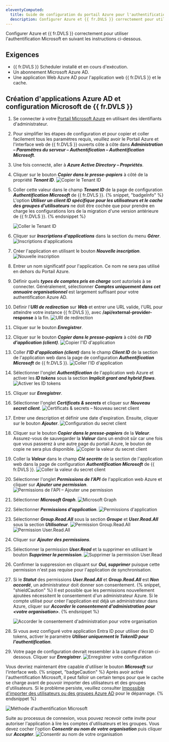 ```yaml
---
eleventyComputed:
  title: Guide de configuration du portail Azure pour l'authentification Microsoft
  description: Configurer Azure et {{ fr.DVLS }} correctement pour utiliser l'authentification Microsoft.
---
```

Configurer Azure et {{ fr.DVLS }} correctement pour utiliser l'authentification Microsoft en suivant les instructions ci-dessous.
## Exigences
* {{ fr.DVLS }} Scheduler installé et en cours d'exécution.
* Un abonnement Microsoft Azure AD.
* Une application Web Azure AD pour l'application web {{ fr.DVLS }} et le cache.
## Création d'applications Azure AD et configuration Microsoft de {{ fr.DVLS }}
1. Se connecter à votre [Portail Microsoft Azure](https://portal.azure.com) en utilisant des identifiants d'administrateur.
1. Pour simplifier les étapes de configuration et pour copier et coller facilement tous les paramètres requis, veuillez avoir le Portail Azure et l'interface web de {{ fr.DVLS }} ouverts côte à côte dans ***Administration – Paramètres du serveur – Authentification – Authentification Microsoft***.
1. Une fois connecté, aller à ***Azure Active Directory – Propriétés***.
1. Cliquer sur le bouton ***Copier dans le presse-papiers*** à côté de la propriété ***Tenant ID***.
![Copier le Tenant ID](https://cdnweb.devolutions.net/docs/INTERFACE2037.png)
1. Coller cette valeur dans le champ ***Tenant ID*** de la page de configuration ***Authentification Microsoft*** de {{ fr.DVLS }}.
   {% snippet, "badgeInfo" %}
   L'option ***Utiliser un client ID spécifique pour les utilisateurs et le cache des groupes d'utilisateurs*** ne doit être cochée que pour prendre en charge les configurations lors de la migration d'une version antérieure de {{ fr.DVLS }}.
   {% endsnippet %}

   ![Coller le Tenant ID](https://cdnweb.devolutions.net/docs/DVLS2027_2024_2.png)

1. Cliquer sur ***Inscriptions d'applications*** dans la section du menu ***Gérer***.
![Inscriptions d'applications](https://cdnweb.devolutions.net/docs/docs_en_kb_KB4403.png)
1. Créer l'application en utilisant le bouton ***Nouvelle inscription***.
![Nouvelle inscription](https://cdnweb.devolutions.net/docs/docs_en_kb_KB4404.png)
1. Entrer un nom significatif pour l'application. Ce nom ne sera pas utilisé en dehors du Portail Azure.
1. Définir quels ***types de comptes pris en charge*** sont autorisés à se connecter. Généralement, sélectionner ***Comptes uniquement dans cet annuaire organisationnel*** est largement suffisant pour votre authentification Azure AD.
1. Définir l'***URI de redirection*** sur ***Web*** et entrer une URL valide, l'URL pour atteindre votre instance {{ fr.DVLS }}, avec **/api/external-provider-response** à la fin.
![URI de redirection](https://cdnweb.devolutions.net/docs/docs_en_kb_KB5010.png)
1. Cliquer sur le bouton ***Enregistrer***.
1. Cliquer sur le bouton ***Copier dans le presse-papiers*** à côté de ***l'ID d'application (client)***.
![Copier l'ID d'application](https://cdnweb.devolutions.net/docs/docs_en_kb_KB4407.png)
1. Coller ***l'ID d'application (client)*** dans le champ ***Client ID*** de la section de l'application web dans la page de configuration ***Authentification Microsoft*** de {{ fr.DVLS }}.
![Coller l'ID d'application](https://cdnweb.devolutions.net/docs/docs_en_kb_KB4984.png)
1. Sélectionner l'onglet ***Authentification*** de l'application web Azure et activer les ***ID tokens*** sous la section ***Implicit grant and hybrid flows***.
![Activer les ID tokens](https://cdnweb.devolutions.net/docs/docs_en_kb_KB4418.png)
1. Cliquer sur ***Enregistrer***.
1. Sélectionner l'onglet ***Certificats & secrets*** et cliquer sur ***Nouveau secret client***.
![Certificats & secrets – Nouveau secret client](https://cdnweb.devolutions.net/docs/docs_en_kb_KB5011.png)
1. Entrer une description et définir une date d'expiration. Ensuite, cliquer sur le bouton ***Ajouter***.
![Configuration du secret client](https://cdnweb.devolutions.net/docs/docs_en_kb_KB4423.png)
1. Cliquer sur le bouton ***Copier dans le presse-papiers*** de la ***Valeur***. Assurez-vous de sauvegarder la ***Valeur*** dans un endroit sûr car une fois que vous passerez à une autre page du portail Azure, le bouton de copie ne sera plus disponible.
![Copier la valeur du secret client](https://cdnweb.devolutions.net/docs/docs_en_kb_KB4424.png)
1. Coller la ***Valeur*** dans le champ ***Clé secrète*** de la section de l'application web dans la page de configuration ***Authentification Microsoft*** de {{ fr.DVLS }}.
![Coller la valeur du secret client](https://cdnweb.devolutions.net/docs/docs_en_kb_KB4985.png)
1. Sélectionner l'onglet ***Permissions de l'API*** de l'application web Azure et cliquer sur ***Ajouter une permission***.
![Permissions de l'API – Ajouter une permission](https://cdnweb.devolutions.net/docs/docs_en_kb_KB4427.png)
1. Sélectionner ***Microsoft Graph***.
![Microsoft Graph](https://cdnweb.devolutions.net/docs/docs_en_kb_KB4428.png)
1. Sélectionner ***Permissions d'application***.
![Permissions d'application](https://cdnweb.devolutions.net/docs/docs_en_kb_KB4429.png)
1. Sélectionner ***Group.Read.All*** sous la section ***Groupe*** et ***User.Read.All*** sous la section ***Utilisateur***.
![Permission Group.Read.All](https://cdnweb.devolutions.net/docs/docs_en_kb_KB4986.png)
![Permission User.Read.All](https://cdnweb.devolutions.net/docs/docs_en_kb_KB4987.png)
1. Cliquer sur ***Ajouter des permissions***.
1. Sélectionner la permission ***User.Read*** et la supprimer en utilisant le bouton ***Supprimer la permission***.
![Supprimer la permission User.Read](https://cdnweb.devolutions.net/docs/docs_en_kb_KB4432.png)
1. Confirmer la suppression en cliquant sur ***Oui, supprimer*** puisque cette permission n'est pas requise pour l'application de synchronisation.
1. Si le ***Statut*** des permissions ***User.Read.All*** et ***Group.Read.All*** est ***Non accordé***, un administrateur doit donner son consentement.
   {% snippet, "shieldCaution" %}
   Il est possible que les permissions nouvellement ajoutées nécessitent le consentement d'un administrateur Azure. Si le compte utilisé pour créer l'application est déjà un administrateur dans Azure, cliquer sur ***Accorder le consentement d'administration pour &lt;votre organisation&gt;***.
   {% endsnippet %}

   ![Accorder le consentement d'administration pour votre organisation](https://cdnweb.devolutions.net/docs/docs_en_kb_KB8010.png)

1. Si vous avez configuré votre application Entra ID pour utiliser des ID tokens, activer le paramètre ***Utiliser uniquement le TokenID pour l'authentification***.
1. Votre page de configuration devrait ressembler à la capture d'écran ci-dessous. Cliquer sur ***Enregistrer***.
![Enregistrer votre configuration](https://cdnweb.devolutions.net/docs/docs_en_kb_KB4981.png)

Vous devriez maintenant être capable d'utiliser le bouton ***Microsoft*** sur l'interface web.
{% snippet, "badgeCaution" %}
Après avoir activé l'authentification Microsoft, il peut falloir un certain temps pour que le cache se charge avant de pouvoir importer des utilisateurs et des groupes d'utilisateurs. Si le problème persiste, veuillez consulter [Impossible d'importer des utilisateurs ou des groupes Azure AD](/server/kb/troubleshooting-articles/unable-import-azure-ad-users-groups/) pour le dépannage.
{% endsnippet %}

![Méthode d'authentification Microsoft](https://cdnweb.devolutions.net/docs/docs_en_kb_KB4980.png)

Suite au processus de connexion, vous pouvez recevoir cette invite pour autoriser l'application à lire les comptes d'utilisateurs et les groupes. Vous devez cocher l'option ***Consentir au nom de votre organisation*** puis cliquer sur ***Accepter***.
![Consentir au nom de votre organisation](https://cdnweb.devolutions.net/docs/docs_en_kb_KB8108.png)